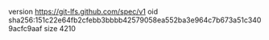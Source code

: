 version https://git-lfs.github.com/spec/v1
oid sha256:151c22e64fb2cfebb3bbbb42579058ea552ba3e964c7b673a51c3409acfc9aaf
size 4210
